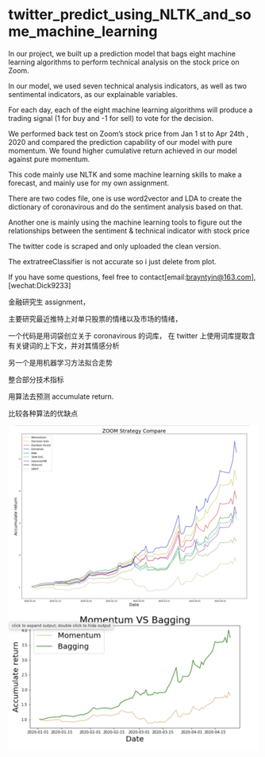 # twitter_predict_using_NLTK_and_some_machine_learning

In our project, we built up a prediction model that bags eight machine learning algorithms to perform technical analysis on the stock price on Zoom. 

In our model, we used seven technical analysis indicators, as well as two sentimental indicators, as our explainable variables. 

For each day, each of the eight machine learning algorithms will produce a trading signal (1 for buy and -1 for sell) to vote for the decision.

We performed back test on Zoom’s stock price from Jan 1 st to Apr 24th , 2020 and compared the prediction capability of our model with pure momentum. We found higher cumulative return achieved in our model against pure momentum.

This code mainly use NLTK and some machine learning skills to make a forecast,
and mainly use for my own assignment.


There are two codes file, one is use word2vector and LDA to create the dictionary of coronavirous 
and do the sentiment analysis based on that.


Another one is mainly using the machine learning tools to figure out the relationships 
between the sentiment & technical indicator with stock price


The twitter code is scraped and only uploaded the clean version.

The extratreeClassifier is not accurate so i just delete from plot.

If you have some questions, feel free to contact[email:brayntyin@163.com],[wechat:Dick9233]

金融研究生 assignment，

主要研究最近推特上对单只股票的情绪以及市场的情绪，

一个代码是用词袋创立关于 coronavirous 的词库， 在 twitter 上使用词库提取含有关键词的上下文，并对其情感分析

另一个是用机器学习方法拟合走势

整合部分技术指标 

用算法去预测 accumulate return. 

比较各种算法的优缺点

![image](1588201923050.jpg)
![image](https://github.com/daomingyin/twitter_predict_using_NLTK_and_some_machine_learning/blob/master/result/1589166222825.jpg)
